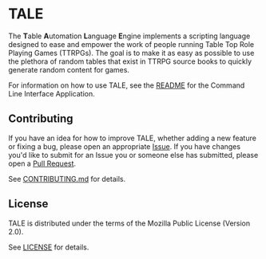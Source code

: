 # TALE
The **T**able **A**utomation **L**anguage **E**ngine implements a scripting language designed to ease and empower the work of people running Table Top Role Playing Games (TTRPGs). The goal is to make it as easy as possible to use the plethora of random tables that exist in TTRPG source books to quickly generate random content for games.

For information on how to use TALE, see the [README](crates/cli/README.md) for the Command Line Interface Application.

## Contributing
If you have an idea for how to improve TALE, whether adding a new feature or fixing a bug, please open an appropriate [Issue](https://github.com/kaedr/tale/issues). If you have changes you'd like to submit for an Issue you or someone else has submitted, please open a [Pull Request](https://github.com/kaedr/tale/pulls).

See [CONTRIBUTING.md](CONTRIBUTING.md) for details.

## License
TALE is distributed under the terms of the Mozilla Public License (Version 2.0).

See [LICENSE](LICENSE) for details.
